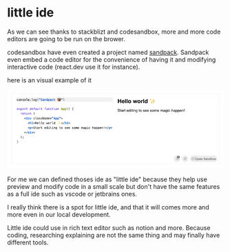 # little ide

As we can see thanks to stackblizt and codesandbox, more and more code editors are going to be run on the brower.

codesandbox have even created a project named 
[sandpack](https://sandpack.codesandbox.io/). Sandpack even embed a code editor for the convenience of having it and modifying interactive code (react.dev use it for instance).

here is an visual example of it

![sandpack editor](./public/sandpack-ide.png)

For me we can defined thoses ide as "little ide" because they help use preview and modify code in a small scale but don't have the same features as a full ide such as vscode or jetbrains ones.

I really think there is a spot for little ide, and that it will comes more and more even in our local development.

Little ide could use in rich text editor such as notion and more. Because coding, researching explaining are not the same thing and may finally have different tools.